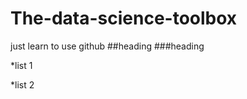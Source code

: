 The-data-science-toolbox
========================

just learn to use github
##heading
###heading

*list 1

*list 2
